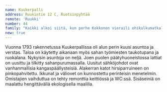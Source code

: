 ```yaml
---
name: Kuukerpalli
address: Ruukintie 12 C, Ruotsinpyhtää
remote: 'Ruukki'
number: 44
family: "Kaikki alkoi siitä, kun perhe Kokkonen vieraili ohikulkumatkallaan Strömforsin ruukissa ensi kertaa. Heinäkuinen päivä oli kaunis ja aurinkoinen. Parhaillaan esitettiin kesäteatterissa näytelmää Keihäsmatkat. Tunnelma oli upea ja vanha ruukkialue kuhisi elämää. Myöhemmin syksyllä vähän kuin vahingossa rouvan eteen tupsahti asunnon myynti-ilmoitus Strömforsin ruukista. Sirkka ja Joona Kokkonen lapsineen lähtivät Vantaalta katsomaan asuntoa lomakodikseen. Kaupat syntyivät ja Kuukerpalli on ollut siitä lähtien ahkerassa mökkikäytössä. Kokkoset kehuvat ruukissa asuvia ihmisiä erittäin ystävällisiksi ja yhteisöllisiksi ja kokevat olevansa tervetulleita porukkaan."
new: true
---
```

Vuonna 1793 rakennetussa Kuukerpallissa oli alun perin kuusi asuntoa ja verstas. Taloa on käytetty aikanaan myös sahan työmiesten taukotupana ja ruokalana. Nykyisin asuntoja on neljä. Joen puolen päätyhuoneistossa lattiat on uusittu ja tilkitty sahanpurumassalla. Uusitut sähköjohdot ovat vanhanmallisia kangaspäällysteisiä. Alakerran katot hirsiparruineen on pinkopahvitettu. Ikkunat ja väliovet on kunnostettu perinteisin menetelmin. Omistajien vaihduttua on tehty remonttia keittiössä ja WC:ssä. Sisäseiniä on maalattu hengittävällä ekologisella maalilla. 
